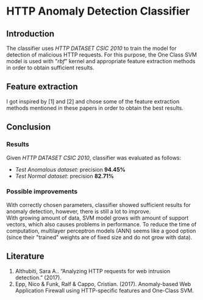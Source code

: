 # HTTP Anomaly Detection Classifier
## Introduction

The classifier uses *HTTP DATASET CSIC 2010* to train the model for detection of malicious HTTP requests. 
For this purpose, the One Class SVM model is used with "_rbf_" kernel and appropriate feature extraction methods in order to obtain sufficient results.

## Feature extraction
I got inspired by [1] and [2] and chose some of the feature extraction methods mentioned in these papers in order to obtain the best results.

## Conclusion 
### Results
Given *HTTP DATASET CSIC 2010*, classifier was evaluated as follows: 
*  *Test Anomalous dataset*: precision **94.45%**
*  *Test Normal dataset*: precision **82.71%**
### Possible improvements
With correctly chosen parameters, classifier showed sufficient results for anomaly detection, however, there is still a lot to improve.  
With growing amount of data, SVM model grows with amount of support vectors, which also causes problems in performance. To reduce the time of computation, multilayer perceptron models (ANN) seems like a good option (since their "trained" weights are of fixed size and do not grow with data).
 
## Literature
1. Althubiti, Sara A.. “Analyzing HTTP requests for web intrusion detection.” (2017).
2. Epp, Nico & Funk, Ralf & Cappo, Cristian. (2017). Anomaly-based Web Application Firewall using HTTP-specific features and One-Class SVM. 